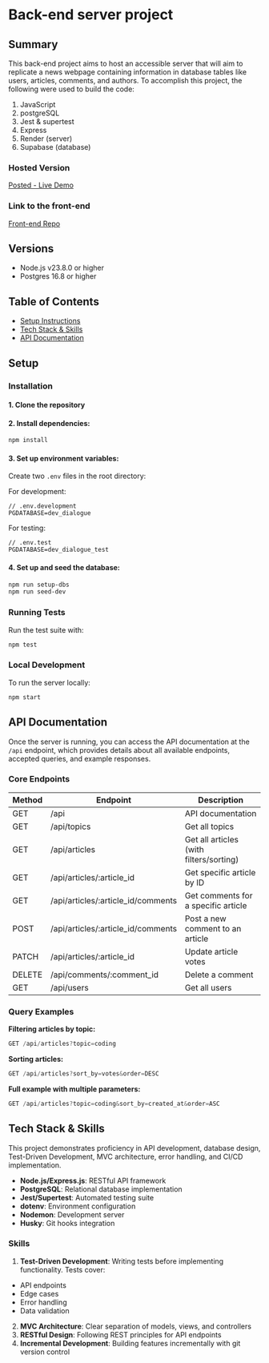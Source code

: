 # Back-end server project
## Summary
This back-end project aims to host an accessible server that will aim to replicate a news webpage containing information in database tables like users, articles, comments, and authors.
To accomplish this project, the following were used to build the code:
1. JavaScript
2. postgreSQL
3. Jest & supertest
4. Express
5. Render (server)
6. Supabase (database)

### Hosted Version
[Posted - Live Demo](https://back-end-northcoders-news.onrender.com/api)

### Link to the front-end 
[Front-end Repo](https://github.com/Wanb00/nc-news)

## Versions
- Node.js v23.8.0 or higher
- Postgres 16.8 or higher

## Table of Contents

- [Setup Instructions](#setup)
- [Tech Stack & Skills](#tech-stack--skills)
- [API Documentation](#api-documentation)

## Setup

### Installation

#### 1. Clone the repository

#### 2. Install dependencies:

```zsh
npm install
```

#### 3. Set up environment variables:

Create two `.env` files in the root directory:

For development:

```
// .env.development
PGDATABASE=dev_dialogue
```

For testing:

```
// .env.test
PGDATABASE=dev_dialogue_test
```

#### 4. Set up and seed the database:

```zsh
npm run setup-dbs
npm run seed-dev
```

### Running Tests

Run the test suite with:

```zsh
npm test
```

### Local Development

To run the server locally:

```zsh
npm start
```


## API Documentation

Once the server is running, you can access the API documentation at the `/api` endpoint, which provides details about all available endpoints, accepted queries, and example responses.

### Core Endpoints

| Method | Endpoint                           | Description                             |
| ------ | ---------------------------------- | --------------------------------------- |
| GET    | /api                               | API documentation                       |
| GET    | /api/topics                        | Get all topics                          |
| GET    | /api/articles                      | Get all articles (with filters/sorting) |
| GET    | /api/articles/:article_id          | Get specific article by ID              |
| GET    | /api/articles/:article_id/comments | Get comments for a specific article     |
| POST   | /api/articles/:article_id/comments | Post a new comment to an article        |
| PATCH  | /api/articles/:article_id          | Update article votes                    |
| DELETE | /api/comments/:comment_id          | Delete a comment                        |
| GET    | /api/users                         | Get all users                           |

### Query Examples

**Filtering articles by topic:**

```js
GET /api/articles?topic=coding
```

**Sorting articles:**

```js
GET /api/articles?sort_by=votes&order=DESC
```

**Full example with multiple parameters:**

```js
GET /api/articles?topic=coding&sort_by=created_at&order=ASC
```

## Tech Stack & Skills

This project demonstrates proficiency in API development, database design, Test-Driven Development, MVC architecture, error handling, and CI/CD implementation.

- **Node.js/Express.js**: RESTful API framework
- **PostgreSQL**: Relational database implementation
- **Jest/Supertest**: Automated testing suite
- **dotenv**: Environment configuration
- **Nodemon**: Development server
- **Husky**: Git hooks integration

### Skills

1. **Test-Driven Development**: Writing tests before implementing functionality. Tests cover:

- API endpoints
- Edge cases
- Error handling
- Data validation

2. **MVC Architecture**: Clear separation of models, views, and controllers
3. **RESTful Design**: Following REST principles for API endpoints
4. **Incremental Development**: Building features incrementally with git version control
